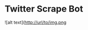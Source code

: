# Twitter Scrape Bot


![alt text]([http://url/to/img.png](https://raw.githubusercontent.com/benyangsg/twitter_scrapping_crawler/main/Workflow%20Diagram.png)
